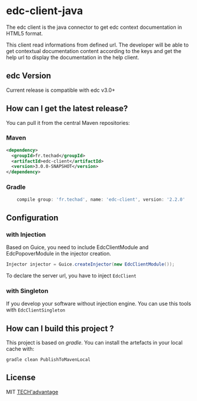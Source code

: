 # edc-client-java
The edc client is the java connector to get edc context documentation in HTML5 format.

This client read informations from defined url. The developer will be able to get contextual documentation content according to the keys and get the help url to display the documentation in the help client.

## edc Version

Current release is compatible with edc v3.0+

## How can I get the latest release?

You can pull it from the central Maven repositories:

### Maven
```xml
<dependency>
  <groupId>fr.techad</groupId>
  <artifactId>edc-client</artifactId>
  <version>3.0.0-SNAPSHOT</version>
</dependency>
```

### Gradle
```groovy
    compile group: 'fr.techad', name: 'edc-client', version: '2.2.0'
```

## Configuration
### with Injection
Based on Guice, you need to include EdcClientModule and EdcPopoverModule in the injector creation.

```java
Injector injector = Guice.createInjector(new EdcClientModule());
```

To declare the server url, you have to inject ``EdcClient``

### with Singleton

If you develop your software without injection engine. You can use this tools with  ``EdcClientSingleton``

## How can I build this project ?

This project is based on *gradle*. You can install the artefacts in your local cache with:

``gradle clean PublishToMavenLocal``

## License

MIT [TECH'advantage](mailto:contact@tech-advantage.com)
